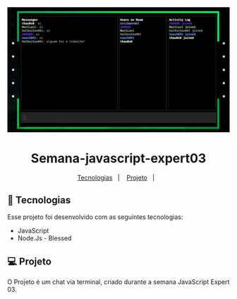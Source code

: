 <div align="center">
  <img alt="AppVideo" title="Vídeo do App" src="screen-semanajs03.jpg" />

# Semana-javascript-expert03

</div>
<p align="center">
  <a href="#-tecnologias">Tecnologias</a>&nbsp;&nbsp;&nbsp;|&nbsp;&nbsp;&nbsp;
  <a href="#-projeto">Projeto</a>&nbsp;&nbsp;&nbsp;|&nbsp;&nbsp;&nbsp;

</p>

## 🚀 Tecnologias

Esse projeto foi desenvolvido com as seguintes tecnologias:

- JavaScript
- Node.Js - Blessed

## 💻 Projeto

O Projeto é um chat via terminal, criado durante a semana JavaScript Expert 03.


